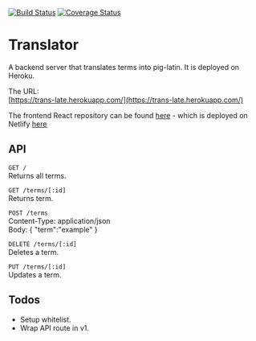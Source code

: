 [![Build Status](https://travis-ci.org/hughbric/translator_server.svg?branch=master)](https://travis-ci.org/hughbric/translator_server)
[![Coverage Status](https://coveralls.io/repos/github/hughbric/translator_server/badge.svg?branch=master)](https://coveralls.io/github/hughbric/translator_server?branch=master)

# Translator

A backend server that translates terms into pig-latin. It is deployed on Heroku.

The URL:  
[https://trans-late.herokuapp.com/](https://trans-late.herokuapp.com/)

The frontend React repository can be found [here](https://github.com/hughbric/translator_frontend) - which is deployed on Netlify [here](https://vigorous-blackwell-e2069e.netlify.com/)

## API

`GET /`  
Returns all terms.  

`GET /terms/[:id]`  
Returns term.  

`POST /terms`  
Content-Type: application/json  
Body: { "term":"example" }  

`DELETE /terms/[:id]`  
Deletes a term.  

`PUT /terms/[:id]`  
Updates a term.  

## Todos

- Setup whitelist.
- Wrap API route in v1.
